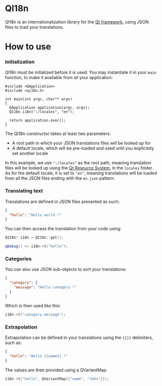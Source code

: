 # QI18n

QI18n is an internationalization library for the [Qt framework](https://qt.io), using JSON files
to load your translations.

# How to use
### Initialization

QI18n must be initialized before it is used. You may instantiate it in your `main` function, to make
it available from all your application:

```
#include <QApplication>
#include <qi18n.h>

int main(int argc, char** argv)
{
  QApplication application(argc, argv);
  QI18n i18n(":/locales", "en"); 

  return application.exec();
}
```

The QI18n constructor takes at least two parameters:

* A root path in which your JSON translations files will be looked up for
* A default locale, which will be pre-loaded and used until you explicitely set another locale

In this example, we use `":/locales"` as the root path, meaning translation files will be looked up using
the [Qt Resource System](https://doc.qt.io/qt-6/resources.html), in the `locales` folder. As
for the default locale, it is set to `"en"`, meaning translations will be loaded from all the
JSON files ending with the `en.json` pattern.

### Translating text

Translations are defined in JSON files presented as such:

```JSON
{
  "hello": "Hello world !"
}
```

You can then access the translation from your code using:

```c++
QI18n* i18n = QI18n::get();

qDebug() << i18n->t("hello");
```

### Categories

You can also use JSON sub-objects to sort your translations:

```JSON
{
  "category": {
    "message": "Hello category !"
  }
}
```

Which is then used like this:

```c++
i18n->t("category.message");
```

### Extrapolation

Extrapolation can be defined in your translations using the `{{}}` delimiters, such as:

```JSON
{
  "hello": "Hello {{name}} !"
}
```

The values are then provided using a QVariantMap:

```c++
i18n->t("hello", QVariantMap{{"name", "John"}});
```

